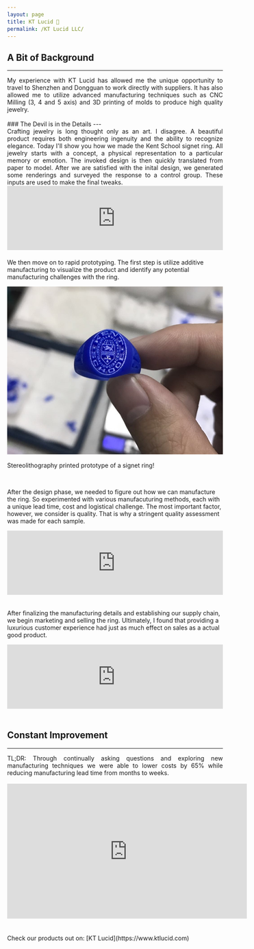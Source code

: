 ```yaml
---
layout: page
title: KT Lucid 💍
permalink: /KT Lucid LLC/
---
```

## A Bit of Background
---

<script>
function resizeIframe(obj) {
  obj.style.height = obj.contentWindow.document.body.scrollHeight + 'px';
}
</script>

<div align="justify"> My experience with KT Lucid has allowed me the unique opportunity to travel to Shenzhen and
  Dongguan to work directly with suppliers. It has also allowed me to utilize advanced manufacturing techniques such as CNC Milling (3, 4 and 5 axis) and
  3D printing of molds to produce high quality jewelry.</div>

<br />
### The Devil is in the Details
---
<div align="justify"> Crafting jewelry is long thought only as an art. I disagree. A beautiful product
requires both engineering ingenuity and the ability to recognize elegance. Today I'll show you how
we made the Kent School signet ring. All jewelry starts with a concept, a physical representation to a particular memory or emotion.
The invoked design is then quickly translated from paper to model. After we are satisfied with the inital design, we generated some renderings and surveyed the response to a control group. These inputs
are used to make the final tweaks.<br />
</div>
<div>
<iframe src="https://masteranson.github.io/jekyll-slideshow/slides/my-pics7.html" onload="resizeIframe(this)" width="100%" scrolling="no" style="border: none;" ></iframe>
</div>
<br />
We then move on to rapid prototyping. The first step is utilize additive manufacturing to visualize the product and identify
any potential manufacturing challenges with the ring.
<br />

<p align="center">
  <img width="auto" height="auto" src="/assets/photo5.JPG">
    <figcaption>Stereolithography printed prototype of a signet ring!</figcaption>
</p>

<br />

After the design phase, we needed to figure out how we can manufacture the ring. So experimented with various manufacuturing methods, each with a unique lead time, cost and logistical challenge. The most important
 factor, however, we consider is quality. That is why a stringent quality assessment was made for each sample.
<div>
<iframe src="https://masteranson.github.io/jekyll-slideshow/slides/my-pics3.html" onload="resizeIframe(this)" width="100%" scrolling="no" style="border: none;"></iframe>
</div>
<br />

After finalizing the manufacturing details and establishing our supply chain, we begin marketing and selling the ring. Ultimately, I found that providing a luxurious customer experience had just as much effect on sales
 as a actual good product.
 <div>
<iframe src="https://masteranson.github.io/jekyll-slideshow/slides/my-pics8.html" onload="resizeIframe(this)" width="100%" scrolling="no" style="border: none;"></iframe>
</div>

<br />

## Constant Improvement
---
<div align="justify"> TL;DR: Through continually asking questions and exploring new manufacturing techniques
  we were able to lower costs by 65% while reducing manufacturing lead time from months to weeks. </div>

<br />
<center><iframe width="560" height="315" src="https://www.youtube.com/embed/blsFVIm3GC4" frameborder="0" allow="accelerometer; autoplay; encrypted-media; gyroscope; picture-in-picture" allowfullscreen></iframe></center>
<br />

<br />
Check our products out on: [KT Lucid](https://www.ktlucid.com)
